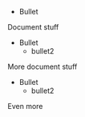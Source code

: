 * Bullet

Document stuff
* Bullet
  * bullet2

More document stuff
* Bullet
  * bullet2

Even more



